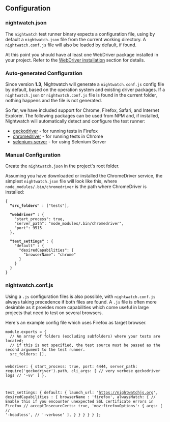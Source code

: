 ## Configuration

### nightwatch.json
The `nightwatch` test runner binary expects a configuration file, using by default a `nightwatch.json` file from the current working directory. A `nightwatch.conf.js` file will also be loaded by default, if found.

At this point you should have at least one WebDriver package installed in your project. Refer to the [WebDriver installation][1] section for details.

### Auto-generated Configuration
Since version **1.3**, Nightwatch will generate a `nightwatch.conf.js` config file by default, based on the operation system and existing driver packages. If a `nightwatch.json` or `nightwatch.conf.js` file is found in the current folder, nothing happens and the file is not generated.

So far, we have included support for Chrome, Firefox, Safari, and Internet Explorer. The following packages can be used from NPM and, if installed, Nightwatch will automatically detect and configure the test runner:

- [geckodriver][2] - for running tests in Firefox
- [chromedriver][3] - for running tests in Chrome
- [selenium-server][4] - for using Selenium Server

### Manual Configuration
Create the `nightwatch.json` in the project's root folder.

Assuming you have downloaded or installed the ChromeDriver service, the simplest `nightwatch.json` file will look like this, where `node_modules/.bin/chromedriver` is the path where ChromeDriver is installed:
<pre><code class="language-javascript">{
  <strong>"src_folders"</strong> : ["tests"],

  <strong>"webdriver"</strong> : {
    "start_process": true,
    "server_path": "node_modules/.bin/chromedriver",
    "port": 9515
  },

  <strong>"test_settings"</strong> : {
    "default" : {
      "desiredCapabilities": {
        "browserName": "chrome"
      }
    }
  }
}</code></pre>

### nightwatch.conf.js
Using a `.js` configuration files is also possible, with `nightwatch.conf.js` always taking precedence if both files are found. A `.js` file is often more desirable as it provides more capabilities which come useful in large projects that need to test on several browsers.

Here's an example config file which uses Firefox as target browser.

<div class="sample-test"><pre><code class="language-javascript">module.exports = {
  // An array of folders (excluding subfolders) where your tests are located;
  // if this is not specified, the test source must be passed as the second argument to the test runner.
  src_folders: [],

  webdriver: {
    start_process: true,
    port: 4444,
    server_path: require('geckodriver').path,
    cli_args: [
      // very verbose geckodriver logs
      // '-vv'
    ]
  },
  
  test_settings: {
    default: {
      launch_url: 'https://nightwatchjs.org',
      desiredCapabilities : {
        browserName : 'firefox',
        alwaysMatch: {
          // Enable this if you encounter unexpected SSL certificate errors in Firefox
          // acceptInsecureCerts: true,
          'moz:firefoxOptions': {
            args: [
              // '-headless',
              // '-verbose'
            ],
          }
        }
      }
    }
  }
};
</code></pre></div>

[1]:	/gettingstarted/installation/#install-webdriver
[2]:	https://www.npmjs.com/package/geckodriver
[3]:	https://www.npmjs.com/package/chromedriver
[4]:	https://www.npmjs.com/package/selenium-server
